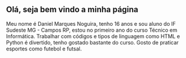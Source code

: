 <h2>Olá, seja bem vindo a minha página</h2>

Meu nome é Daniel Marques Noguira, tenho 16 anos e sou aluno do IF Sudeste MG - Campos RP, estou no primeiro ano do curso Técnico em Informática.
Trabalhar com códigos e tipos de linguagem como HTML e Python é divertido, tenho gostado bastante do curso.
Gosto de praticar esportes como futebol e futsal.



